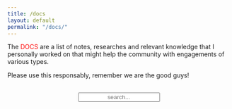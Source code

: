 ```yaml
---
title: /docs
layout: default
permalink: "/docs/"
---
```


<style>
input:focus::placeholder {color: transparent} 
</style>

<p style="display:inline;">The <div style="color:red;display:inline;">DOCS</div> are a list of notes, researches and relevant knowledge that I personally worked on that might help the community with engagements of various types.</p>
<p>Please use this responsably, remember we are the good guys!</p>
&nbsp;
<!-- Html Elements for Search -->
<div id="search-container" style="text-align: center;" display="inline;">
<input type="text" id="search-input" placeholder="search..." style="text-align: center;" display="inline;">
<ul id="results-container"></ul>
</div>

<!-- Script pointing to search-script.js -->
<script src="/js/search-script.js" type="text/javascript"></script>

<!-- Configuration -->

<script>
SimpleJekyllSearch({
  searchInput: document.getElementById('search-input'),
  resultsContainer: document.getElementById('results-container'),
  json: '/search.json'
})
</script>

&nbsp;
